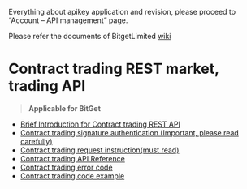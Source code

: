 Everything about apikey application and revision, please proceed to “Account – API management” page. 
 

Please refer the documents of BitgetLimited
[wiki](https://github.com/BitgetLimited/API_DOC/wiki)

# Contract trading REST market, trading API<br>

>  **Applicable for BitGet**<br>

* [Brief Introduction for Contract trading REST API](https://github.com/BitgetLimited/API_DOC/wiki/Contract_REST_introduction)<br>
* [Contract trading signature authentication (Important, please read carefully)](https://github.com/BitgetLimited/API_DOC/wiki/Contract_REST_authentication)<br>
* [Contract trading request instruction(must read)](https://github.com/BitgetLimited/API_DOC_en/wiki/Contract_REST_request)<br>
* [Contract trading API Reference](https://github.com/BitgetLimited/API_DOC_en/wiki/Contract_REST_api_reference)<br>
* [Contract trading error code](https://github.com/BitgetLimited/API_DOC_en/wiki/Contract_REST_error_code)<br>
* [Contract trading code example](https://github.com/BitgetLimited/Exchange_API/tree/master/REST-Contract-Java-Demo)<br>
